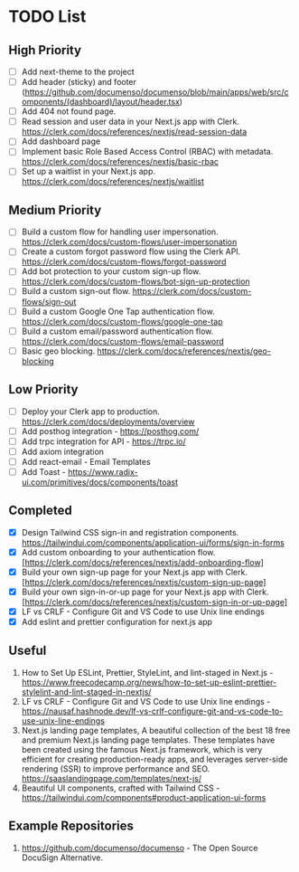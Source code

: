 # TODO List

## High Priority

- [ ] Add next-theme to the project
- [ ] Add header (sticky) and footer (https://github.com/documenso/documenso/blob/main/apps/web/src/components/(dashboard)/layout/header.tsx)
- [ ] Add 404 not found page.
- [ ] Read session and user data in your Next.js app with Clerk. https://clerk.com/docs/references/nextjs/read-session-data
- [ ] Add dashboard page
- [ ] Implement basic Role Based Access Control (RBAC) with metadata. https://clerk.com/docs/references/nextjs/basic-rbac
- [ ] Set up a waitlist in your Next.js app. https://clerk.com/docs/references/nextjs/waitlist

## Medium Priority

- [ ] Build a custom flow for handling user impersonation. https://clerk.com/docs/custom-flows/user-impersonation
- [ ] Create a custom forgot password flow using the Clerk API. https://clerk.com/docs/custom-flows/forgot-password
- [ ] Add bot protection to your custom sign-up flow. https://clerk.com/docs/custom-flows/bot-sign-up-protection
- [ ] Build a custom sign-out flow. https://clerk.com/docs/custom-flows/sign-out
- [ ] Build a custom Google One Tap authentication flow. https://clerk.com/docs/custom-flows/google-one-tap
- [ ] Build a custom email/password authentication flow. https://clerk.com/docs/custom-flows/email-password
- [ ] Basic geo blocking. https://clerk.com/docs/references/nextjs/geo-blocking

## Low Priority

- [ ] Deploy your Clerk app to production. https://clerk.com/docs/deployments/overview
- [ ] Add posthog integration - https://posthog.com/
- [ ] Add trpc integration for API - https://trpc.io/
- [ ] Add axiom integration
- [ ] Add react-email - Email Templates
- [ ] Add Toast - https://www.radix-ui.com/primitives/docs/components/toast

## Completed

- [x] Design Tailwind CSS sign-in and registration components. https://tailwindui.com/components/application-ui/forms/sign-in-forms
- [x] Add custom onboarding to your authentication flow.[https://clerk.com/docs/references/nextjs/add-onboarding-flow]
- [x] Build your own sign-up page for your Next.js app with Clerk. [https://clerk.com/docs/references/nextjs/custom-sign-up-page]
- [x] Build your own sign-in-or-up page for your Next.js app with Clerk. [https://clerk.com/docs/references/nextjs/custom-sign-in-or-up-page]
- [x] LF vs CRLF - Configure Git and VS Code to use Unix line endings
- [x] Add eslint and prettier configuration for next.js app

## Useful

1. How to Set Up ESLint, Prettier, StyleLint, and lint-staged in Next.js - https://www.freecodecamp.org/news/how-to-set-up-eslint-prettier-stylelint-and-lint-staged-in-nextjs/
2. LF vs CRLF - Configure Git and VS Code to use Unix line endings - https://nausaf.hashnode.dev/lf-vs-crlf-configure-git-and-vs-code-to-use-unix-line-endings
3. Next.js landing page templates, A beautiful collection of the best 18 free and premium Next.js landing page templates. These templates have been created using the famous Next.js framework, which is very efficient for creating production-ready apps, and leverages server-side rendering (SSR) to improve performance and SEO. https://saaslandingpage.com/templates/next-js/
4. Beautiful UI components, crafted with Tailwind CSS - https://tailwindui.com/components#product-application-ui-forms

## Example Repositories

1. https://github.com/documenso/documenso - The Open Source DocuSign Alternative.
